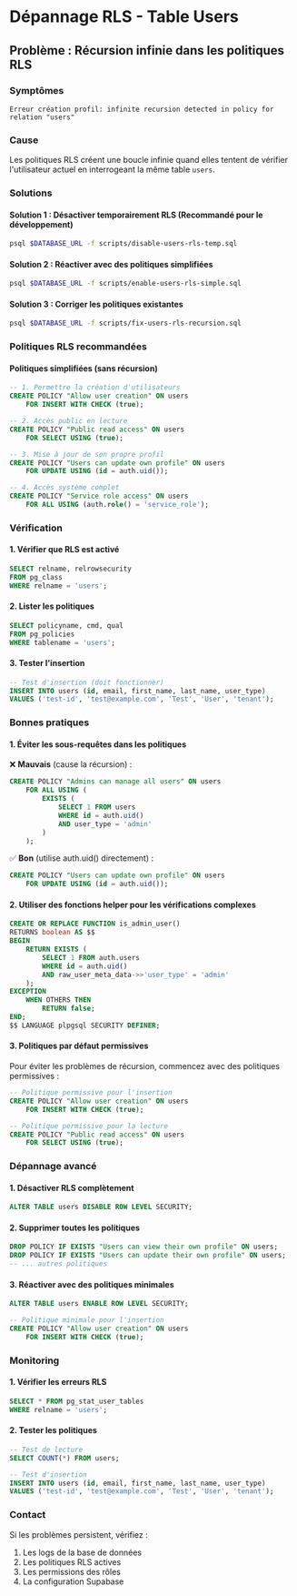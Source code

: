 # Dépannage RLS - Table Users

## Problème : Récursion infinie dans les politiques RLS

### Symptômes
```
Erreur création profil: infinite recursion detected in policy for relation "users"
```

### Cause
Les politiques RLS créent une boucle infinie quand elles tentent de vérifier l'utilisateur actuel en interrogeant la même table `users`.

### Solutions

#### Solution 1 : Désactiver temporairement RLS (Recommandé pour le développement)
```bash
psql $DATABASE_URL -f scripts/disable-users-rls-temp.sql
```

#### Solution 2 : Réactiver avec des politiques simplifiées
```bash
psql $DATABASE_URL -f scripts/enable-users-rls-simple.sql
```

#### Solution 3 : Corriger les politiques existantes
```bash
psql $DATABASE_URL -f scripts/fix-users-rls-recursion.sql
```

### Politiques RLS recommandées

#### Politiques simplifiées (sans récursion)
```sql
-- 1. Permettre la création d'utilisateurs
CREATE POLICY "Allow user creation" ON users
    FOR INSERT WITH CHECK (true);

-- 2. Accès public en lecture
CREATE POLICY "Public read access" ON users
    FOR SELECT USING (true);

-- 3. Mise à jour de son propre profil
CREATE POLICY "Users can update own profile" ON users
    FOR UPDATE USING (id = auth.uid());

-- 4. Accès système complet
CREATE POLICY "Service role access" ON users
    FOR ALL USING (auth.role() = 'service_role');
```

### Vérification

#### 1. Vérifier que RLS est activé
```sql
SELECT relname, relrowsecurity 
FROM pg_class 
WHERE relname = 'users';
```

#### 2. Lister les politiques
```sql
SELECT policyname, cmd, qual 
FROM pg_policies 
WHERE tablename = 'users';
```

#### 3. Tester l'insertion
```sql
-- Test d'insertion (doit fonctionner)
INSERT INTO users (id, email, first_name, last_name, user_type) 
VALUES ('test-id', 'test@example.com', 'Test', 'User', 'tenant');
```

### Bonnes pratiques

#### 1. Éviter les sous-requêtes dans les politiques
❌ **Mauvais** (cause la récursion) :
```sql
CREATE POLICY "Admins can manage all users" ON users
    FOR ALL USING (
        EXISTS (
            SELECT 1 FROM users 
            WHERE id = auth.uid() 
            AND user_type = 'admin'
        )
    );
```

✅ **Bon** (utilise auth.uid() directement) :
```sql
CREATE POLICY "Users can update own profile" ON users
    FOR UPDATE USING (id = auth.uid());
```

#### 2. Utiliser des fonctions helper pour les vérifications complexes
```sql
CREATE OR REPLACE FUNCTION is_admin_user()
RETURNS boolean AS $$
BEGIN
    RETURN EXISTS (
        SELECT 1 FROM auth.users 
        WHERE id = auth.uid() 
        AND raw_user_meta_data->>'user_type' = 'admin'
    );
EXCEPTION
    WHEN OTHERS THEN
        RETURN false;
END;
$$ LANGUAGE plpgsql SECURITY DEFINER;
```

#### 3. Politiques par défaut permissives
Pour éviter les problèmes de récursion, commencez avec des politiques permissives :
```sql
-- Politique permissive pour l'insertion
CREATE POLICY "Allow user creation" ON users
    FOR INSERT WITH CHECK (true);

-- Politique permissive pour la lecture
CREATE POLICY "Public read access" ON users
    FOR SELECT USING (true);
```

### Dépannage avancé

#### 1. Désactiver RLS complètement
```sql
ALTER TABLE users DISABLE ROW LEVEL SECURITY;
```

#### 2. Supprimer toutes les politiques
```sql
DROP POLICY IF EXISTS "Users can view their own profile" ON users;
DROP POLICY IF EXISTS "Users can update their own profile" ON users;
-- ... autres politiques
```

#### 3. Réactiver avec des politiques minimales
```sql
ALTER TABLE users ENABLE ROW LEVEL SECURITY;

-- Politique minimale pour l'insertion
CREATE POLICY "Allow user creation" ON users
    FOR INSERT WITH CHECK (true);
```

### Monitoring

#### 1. Vérifier les erreurs RLS
```sql
SELECT * FROM pg_stat_user_tables 
WHERE relname = 'users';
```

#### 2. Tester les politiques
```sql
-- Test de lecture
SELECT COUNT(*) FROM users;

-- Test d'insertion
INSERT INTO users (id, email, first_name, last_name, user_type) 
VALUES ('test-id', 'test@example.com', 'Test', 'User', 'tenant');
```

### Contact
Si les problèmes persistent, vérifiez :
1. Les logs de la base de données
2. Les politiques RLS actives
3. Les permissions des rôles
4. La configuration Supabase
